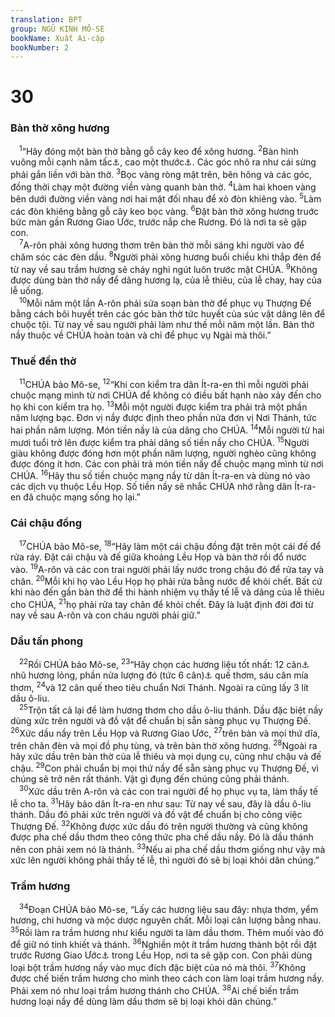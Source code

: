 ```yaml
---
translation: BPT
group: NGŨ KINH MÔ-SE
bookName: Xuất Ai-cập 
bookNumber: 2
---
```


<div class="title"><h1>30</h1><h3>Bàn thờ xông hương</h3></div>
<span class="verse xu_30_1"> <sup>1</sup>“Hãy đóng một bàn thờ bằng gỗ cây keo để xông hương.</span>
<span class="verse xu_30_2"><sup>2</sup>Bàn hình vuông mỗi cạnh năm tấc<a data-toggle="tooltip" data-placement="bottom" title="Nguyên văn, “cu-bít” (khoảng năm tấc tây).">⚓</a>, cao một thước<a data-toggle="tooltip" data-placement="bottom" title="Nguyên văn, “2 cu-bít” (khoảng một thước tây).">⚓</a>. Các góc nhô ra như cái sừng phải gắn liền với bàn thờ.</span>
<span class="verse xu_30_3"><sup>3</sup>Bọc vàng ròng mặt trên, bên hông và các góc, đồng thời chạy một đường viền vàng quanh bàn thờ.</span>
<span class="verse xu_30_4"><sup>4</sup>Làm hai khoen vàng bên dưới đường viền vàng nơi hai mặt đối nhau để xỏ đòn khiêng vào.</span>
<span class="verse xu_30_5"><sup>5</sup>Làm các đòn khiêng bằng gỗ cây keo bọc vàng.</span>
<span class="verse xu_30_6"><sup>6</sup>Đặt bàn thờ xông hương truớc bức màn gần Rương Giao Ước, trước nắp che Rương. Đó là nơi ta sẽ gặp con.<br/></span>
<span class="verse xu_30_7"> <sup>7</sup>A-rôn phải xông hương thơm trên bàn thờ mỗi sáng khi người vào để chăm sóc các đèn dầu.</span>
<span class="verse xu_30_8"><sup>8</sup>Người phải xông hương buổi chiều khi thắp đèn để từ nay về sau trầm hương sẽ cháy nghi ngút luôn trước mặt CHÚA.</span>
<span class="verse xu_30_9"><sup>9</sup>Không được dùng bàn thờ nầy để dâng hương lạ, của lễ thiêu, của lễ chay, hay của lễ uống.<br/></span>
<span class="verse xu_30_10"> <sup>10</sup>Mỗi năm một lần A-rôn phải sửa soạn bàn thờ để phục vụ Thượng Đế bằng cách bôi huyết trên các góc bàn thờ tức huyết của súc vật dâng lên để chuộc tội. Từ nay về sau người phải làm như thế mỗi năm một lần. Bàn thờ nầy thuộc về CHÚA hoàn toàn và chỉ để phục vụ Ngài mà thôi.”<br/></span>
<div class="title"><h3>Thuế đền thờ</h3></div>
<span class="verse xu_30_11"> <sup>11</sup>CHÚA bảo Mô-se,</span>
<span class="verse xu_30_12"><sup>12</sup>“Khi con kiểm tra dân Ít-ra-en thì mỗi người phải chuộc mạng mình từ nơi CHÚA để không có điều bất hạnh nào xảy đến cho họ khi con kiểm tra họ.</span>
<span class="verse xu_30_13"><sup>13</sup>Mỗi một người được kiểm tra phải trả một phần năm lượng bạc. Đơn vị nầy được định theo phần nửa đơn vị Nơi Thánh, tức hai phần năm lượng. Món tiền nầy là của dâng cho CHÚA.</span>
<span class="verse xu_30_14"><sup>14</sup>Mỗi người từ hai mươi tuổi trở lên được kiểm tra phải dâng số tiền nầy cho CHÚA.</span>
<span class="verse xu_30_15"><sup>15</sup>Người giàu không được đóng hơn một phần năm lượng, người nghèo cũng không được đóng ít hơn. Các con phải trả món tiền nầy để chuộc mạng mình từ nơi CHÚA.</span>
<span class="verse xu_30_16"><sup>16</sup>Hãy thu số tiền chuộc mạng nầy từ dân Ít-ra-en và dùng nó vào các dịch vụ thuộc Lều Họp. Số tiền nầy sẽ nhắc CHÚA nhớ rằng dân Ít-ra-en đã chuộc mạng sống họ lại.”<br/></span>
<div class="title"><h3>Cái chậu đồng</h3></div>
<span class="verse xu_30_17"> <sup>17</sup>CHÚA bảo Mô-se,</span>
<span class="verse xu_30_18"><sup>18</sup>“Hãy làm một cái chậu đồng đặt trên một cái đế để rửa ráy. Đặt cái chậu và đế giữa khoảng Lều Họp và bàn thờ rồi đổ nước vào.</span>
<span class="verse xu_30_19"><sup>19</sup>A-rôn và các con trai người phải lấy nước trong chậu đó để rửa tay và chân.</span>
<span class="verse xu_30_20"><sup>20</sup>Mỗi khi họ vào Lều Họp họ phải rửa bằng nước để khỏi chết. Bất cứ khi nào đến gần bàn thờ để thi hành nhiệm vụ thầy tế lễ và dâng của lễ thiêu cho CHÚA,</span>
<span class="verse xu_30_21"><sup>21</sup>họ phải rửa tay chân để khỏi chết. Đây là luật định đời đời từ nay về sau A-rôn và con cháu người phải giữ.”<br/></span>
<div class="title"><h3>Dầu tấn phong</h3></div>
<span class="verse xu_30_22"> <sup>22</sup>Rồi CHÚA bảo Mô-se,</span>
<span class="verse xu_30_23"><sup>23</sup>“Hãy chọn các hương liệu tốt nhất: 12 cân<a data-toggle="tooltip" data-placement="bottom" title="Nguyên văn, “500 lường” (khoảng 6 kí-lô).">⚓</a> nhũ hương lỏng, phần nửa lượng đó (tức 6 cân)<a data-toggle="tooltip" data-placement="bottom" title="Nguyên văn, “250 lường” (khoảng 3 kí-lô).">⚓</a> quế thơm, sáu cân mía thơm,</span>
<span class="verse xu_30_24"><sup>24</sup>và 12 cân quế theo tiêu chuẩn Nơi Thánh. Ngoài ra cũng lấy 3 lít dầu ô-liu.<br/></span>
<span class="verse xu_30_25"> <sup>25</sup>Trộn tất cả lại để làm hương thơm cho dầu ô-liu thánh. Dầu đặc biệt nầy dùng xức trên người và đồ vật để chuẩn bị sẵn sàng phục vụ Thượng Đế.</span>
<span class="verse xu_30_26"><sup>26</sup>Xức dầu nầy trên Lều Họp và Rương Giao Ước,</span>
<span class="verse xu_30_27"><sup>27</sup>trên bàn và mọi thứ dĩa, trên chân đèn và mọi đồ phụ tùng, và trên bàn thờ xông hương.</span>
<span class="verse xu_30_28"><sup>28</sup>Ngoài ra hãy xức dầu trên bàn thờ của lễ thiêu và mọi dụng cụ, cũng như chậu và đế chậu.</span>
<span class="verse xu_30_29"><sup>29</sup>Con phải chuẩn bị mọi thứ nầy để sẵn sàng phục vụ Thượng Đế, vì chúng sẽ trở nên rất thánh. Vật gì đụng đến chúng cũng phải thánh.<br/></span>
<span class="verse xu_30_30"> <sup>30</sup>Xức dầu trên A-rôn và các con trai người để họ phục vụ ta, làm thầy tế lễ cho ta.</span>
<span class="verse xu_30_31"><sup>31</sup>Hãy bảo dân Ít-ra-en như sau: Từ nay về sau, đây là dầu ô-liu thánh. Dầu đó phải xức trên người và đồ vật để chuẩn bị cho công việc Thượng Đế.</span>
<span class="verse xu_30_32"><sup>32</sup>Không được xức dầu đó trên người thường và cũng không được pha chế dầu thơm theo công thức pha chế dầu nầy. Đó là dầu thánh nên con phải xem nó là thánh.</span>
<span class="verse xu_30_33"><sup>33</sup>Nếu ai pha chế dầu thơm giống như vậy mà xức lên người không phải thầy tế lễ, thì người đó sẽ bị loại khỏi dân chúng.”<br/></span>
<div class="title"><h3>Trầm hương</h3></div>
<span class="verse xu_30_34"> <sup>34</sup>Đoạn CHÚA bảo Mô-se, “Lấy các hương liệu sau đây: nhựa thơm, yểm hương, chi hương và mộc dược nguyên chất. Mỗi loại cân lượng bằng nhau.</span>
<span class="verse xu_30_35"><sup>35</sup>Rồi làm ra trầm hương như kiểu người ta làm dầu thơm. Thêm muối vào đó để giữ nó tinh khiết và thánh.</span>
<span class="verse xu_30_36"><sup>36</sup>Nghiền một ít trầm hương thành bột rồi đặt trước Rương Giao Ước<a data-toggle="tooltip" data-placement="bottom" title="Hay “Hộp Giao Ước.” Xem chữ “Giao Ước” trong Bảng Giải Thích Từ Ngữ.">⚓</a> trong Lều Họp, nơi ta sẽ gặp con. Con phải dùng loại bột trầm hương nầy vào mục đích đặc biệt của nó mà thôi.</span>
<span class="verse xu_30_37"><sup>37</sup>Không được chế biến trầm hương cho mình theo cách con làm loại trầm hương nầy. Phải xem nó như loại trầm hương thánh cho CHÚA.</span>
<span class="verse xu_30_38"><sup>38</sup>Ai chế biến trầm hương loại nầy để dùng làm dầu thơm sẽ bị loại khỏi dân chúng.”<br/></span>
